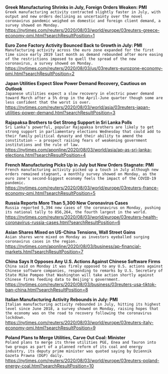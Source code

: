 **Greek Manufacturing Shrinks in July, Foreign Orders Weaken: PMI**\
`Greek manufacturing activity contracted slightly faster in July, with output and new orders declining as uncertainty over the novel coronavirus pandemic weighed on domestic and foreign client demand, a survey showed on Monday.`\
https://nytimes.com/reuters/2020/08/03/world/europe/03reuters-greece-economy-pmi.html?searchResultPosition=1

**Euro Zone Factory Activity Bounced Back to Growth in July: PMI**\
`Manufacturing activity across the euro zone expanded for the first time since early 2019 last month as demand rebounded after more easing of the restrictions imposed to quell the spread of the new coronavirus, a survey showed on Monday.`\
https://nytimes.com/reuters/2020/08/03/us/03reuters-eurozone-economy-pmi.html?searchResultPosition=2

**Japan Utilities Expect Slow Power Demand Recovery, Cautious on Outlook**\
`Japanese utilities expect a slow recovery in electric power demand toward March after a 5% drop in the April-June quarter though some are less confident that the worst is over.`\
https://nytimes.com/reuters/2020/08/03/world/asia/03reuters-japan-utilities-power-demand.html?searchResultPosition=3

**Rajapaksa Brothers to Get Strong Support in Sri Lanka Polls**\
`Sri Lanka’s powerful, popular Rajapaksa brothers are likely to get strong support in parliamentary elections Wednesday that could add to their family political dynasty and their ability to amend the constitution – a prospect raising fears of weakening government institutions and the rule of law.`\
https://nytimes.com/aponline/2020/08/03/world/asia/ap-as-sri-lanka-elections.html?searchResultPosition=4

**French Manufacturing Picks Up in July but New Orders Stagnate: PMI**\
`French manufacturing activity picked up a touch in July although new orders remained stagnant, a monthly survey showed on Monday, as the euro zone's second-biggest economy feels the impact of the COVID-19 pandemic.`\
https://nytimes.com/reuters/2020/08/03/world/europe/03reuters-france-economy-pmi.html?searchResultPosition=5

**Russia Reports More Than 5,300 New Coronavirus Cases**\
`Russia reported 5,394 new cases of the coronavirus on Monday, pushing its national tally to 856,264, the fourth largest in the world. `\
https://nytimes.com/reuters/2020/08/03/world/europe/03reuters-health-coronavirus-russia-cases.html?searchResultPosition=6

**Asian Shares Mixed on US-China Tensions, Wall Street Gains**\
`Asian shares were mixed on Monday as investors eyeballed surging coronavirus cases in the region. `\
https://nytimes.com/aponline/2020/08/03/business/ap-financial-markets.html?searchResultPosition=7

**China Says It Opposes Any U.S. Actions Against Chinese Software Firms**\
`China said on Monday it was firmly opposed to any U.S. actions against Chinese software companies, responding to remarks by U.S. Secretary of State Mike Pompeo that Washington will take action shortly against Chinese firms feeding data to Beijing's government. `\
https://nytimes.com/reuters/2020/08/03/business/03reuters-usa-tiktok-ban-china.html?searchResultPosition=8

**Italian Manufacturing Activity Rebounds in July: PMI**\
`Italian manufacturing activity rebounded in July, hitting its highest level since June 2018, a survey showed on Monday, raising hopes that the economy was on the road to recovery following the coronavirus lockdown.`\
https://nytimes.com/reuters/2020/08/03/world/europe/03reuters-italy-economy-pmi.html?searchResultPosition=9

**Poland Plans to Merge Utilities, Carve Out Coal: Minister**\
`Poland plans to merge its three utilities PGE, Enea and Tauron into two groups as part of a planned reform of its coal and energy industry, its deputy prime minister was quoted saying by Dziennik Gazeta Prawna (DGP) daily.`\
https://nytimes.com/reuters/2020/08/03/world/europe/03reuters-poland-energy-coal.html?searchResultPosition=10

